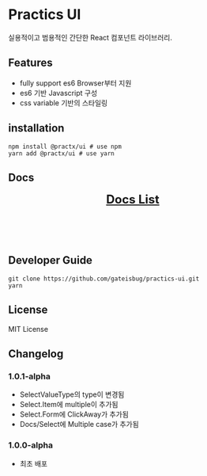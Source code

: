 # Practics UI
실용적이고 범용적인 간단한 React 컴포넌트 라이브러리.

## Features
- fully support es6 Browser부터 지원
- es6 기반 Javascript 구성
- css variable 기반의 스타일링

## installation
```shell
npm install @practx/ui # use npm
yarn add @practx/ui # use yarn
```

## Docs
<header style='font-size: 24px; font-weight: 700;'>
<a href='https://github.com/gateisbug/practx-ui/blob/main/docs/index.md'>Docs List</a>
</header>

## Developer Guide
```shell
git clone https://github.com/gateisbug/practics-ui.git
yarn
```

## License
MIT License

## Changelog
### 1.0.1-alpha
- SelectValueType의 type이 변경됨
- Select.Item에 multiple이 추가됨
- Select.Form에 ClickAway가 추가됨
- Docs/Select에 Multiple case가 추가됨
### 1.0.0-alpha
- 최초 배포